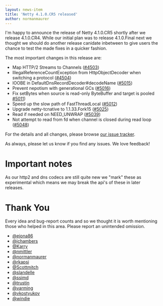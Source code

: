 ```yaml
---
layout: news-item
title: 'Netty 4.1.0.CR5 released'
author: normanmaurer
---
```


I'm happy to announce the release of Netty 4.1.0.CR5 shortly after we release 4.1.0.CR4. While our initial plan was to release 4.1.0.Final next we thought we should do another release canidate inbetween to give users the chance to test the made fixes in a quicker fashion.

The most important changes in this release are:

* Map HTTP/2 Streams to Channels ([#4503](https://github.com/netty/netty/pull/4503))
* IllegalReferenceCountException from HttpObjectDecoder when switching a protocol ([#4504](https://github.com/netty/netty/pull/4504))
* IOOBE in DefaultDnsRecordDecoder#decodeName ([#5015](https://github.com/netty/netty/pull/5015))
* Prevent nepotism with generational GCs ([#5016](https://github.com/netty/netty/pull/5016))
* Fix setBytes when source is read-only ByteBuffer and target is pooled [#5011](https://github.com/netty/netty/pull/5011))
* Speed up the slow path of FastThreadLocal ([#5012](https://github.com/netty/netty/pull/5012))
* Upgrade netty-tcnative to 1.1.33.Fork15 ([#5025](https://github.com/netty/netty/pull/5025))
* Read if needed on NEED_UNWRAP ([#5039](https://github.com/netty/netty/pull/5039))
* Not attempt to read from fd when channel is closed during read loop ([#5048](https://github.com/netty/netty/pull/5048))

For the details and all changes, please browse [our issue tracker](https://github.com/netty/netty/issues?q=milestone%3A4.1.0.CR5+is%3Aclosed).

As always, please let us know if you find any issues. We love feedback!

# Important notes
As our http2 and dns codecs are still quite new we "mark" these as experimental which means we may break the api's of these in later releases.

# Thank You

Every idea and bug-report counts and so we thought it is worth mentioning those who helped in this area. Please report an unintended omission.

* [@ejona86](https://github.com/ejona86)
* [@jchambers](https://github.com/jchambers)
* [@Karry](https://github.com/Karry)
* [@nmittler](https://github.com/nmittler)
* [@normanmaurer](https://github.com/normanmaurer)
* [@rkapsi](https://github.com/rkapsi)
* [@Scottmitch](https://github.com/Scottmitch)
* [@slandelle](https://github.com/slandelle)
* [@ssimd](https://github.com/ssimd)
* [@trustin](https://github.com/trustin)
* [@varming](https://github.com/varming)
* [@vkostyukov](https://github.com/vkostyukov)
* [@windie](https://github.com/windie)
